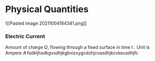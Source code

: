 # Physical Quantities
![[Pasted image 20211004164341.png]]

### Electric Current
Amount of charge 𝑄, flowing through a fixed surface in time t . Unit is Ampere 𝐴
fsdkljhsdkgvsdhjkgbvizxygcdzhjcvasdhjkcvkeusdhjfc